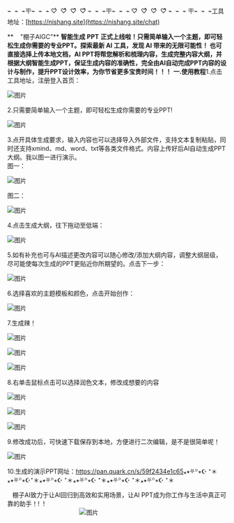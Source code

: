⌁  ⌁  ⌁🪧⌁  ⌁  ⌁ ♡ͥ  ♡ͦ  ♡ͮ  ♡ͤ ⌁  ⌁  ⌁🪧⌁  ⌁  ⌁ ♡ͥ  ♡ͦ  ♡ͮ  ♡ͤ ⌁  ⌁  ⌁ 🪧⌁  ⌁  ⌁工具地址：[https://nishang.site](https://nishang.site/chat)

**    "棚子AIGC"[](https://nishang.site/file/upload/t6z92-cxn9h.jpg)** **智能生成** **PPT** **正式上线啦！只需简单输入一个主题，即可轻松生成你需要的专业PPT。**探索最新 AI 工具，发现 AI 带来的无限可能性！** 也可直接选择上传本地文档，AI PPT将帮您解析和梳理内容，生成完整内容大纲，并根据大纲智能生成PPT，保证生成内容的准确性，完全由AI自动完成PPT内容的设计与制作，提升PPT设计效率，为你节省更多宝贵时间！！！** **一.使用教程**1.点击工具地址，注册登入首页：

![图片](https://github.com/pengziai/PengziAI-PPT/blob/main/%E5%BE%AE%E4%BF%A1%E5%9B%BE%E7%89%87_20240725132852.jpg?raw=true)

2.只需要简单输入一个主题，即可轻松生成你需要的专业PPT!

![图片](https://github.com/pengziai/PengziAI-PPT/blob/main/%E5%BE%AE%E4%BF%A1%E5%9B%BE%E7%89%87_20240725132859.jpg?raw=true)

  
3.点开具体生成要求，输入内容也可以选择导入外部文件，支持文本复制粘贴，同时还支持xmind、md、word、txt等各类文件格式。内容上传好后AI自动生成PPT大纲。我以图一进行演示。  
图一：

![图片](https://github.com/pengziai/PengziAI-PPT/blob/main/%E5%BE%AE%E4%BF%A1%E5%9B%BE%E7%89%87_20240725132901.jpg?raw=true)

图二：  


![图片](https://github.com/pengziai/PengziAI-PPT/blob/main/%E5%BE%AE%E4%BF%A1%E5%9B%BE%E7%89%87_20240725132904.jpg?raw=true)

  
4.点击生成大纲，往下拖动至低端：  


![图片](https://github.com/pengziai/PengziAI-PPT/blob/main/%E5%BE%AE%E4%BF%A1%E5%9B%BE%E7%89%87_20240725132906.jpg?raw=true)

  


5.如有补充也可与AI描述更改内容可以随心修改/添加大纲内容，调整大纲层级，尽可能使每次生成的PPT更贴近你所期望的。点击下一步：

![图片](https://github.com/pengziai/PengziAI-PPT/blob/main/%E5%BE%AE%E4%BF%A1%E5%9B%BE%E7%89%87_20240725132909.jpg?raw=true)

  
6.选择喜欢的主题模板和颜色，点击开始创作：  


![图片](https://github.com/pengziai/PengziAI-PPT/blob/main/%E5%BE%AE%E4%BF%A1%E5%9B%BE%E7%89%87_20240725132911.jpg?raw=true)

  
7.生成辣！  


![图片](https://github.com/pengziai/PengziAI-PPT/blob/main/%E5%BE%AE%E4%BF%A1%E5%9B%BE%E7%89%87_20240725132914.jpg?raw=true)

  


![图片](https://github.com/pengziai/PengziAI-PPT/blob/main/%E5%BE%AE%E4%BF%A1%E5%9B%BE%E7%89%87_20240725132917.jpg?raw=true)

  


![图片](https://github.com/pengziai/PengziAI-PPT/blob/main/%E5%BE%AE%E4%BF%A1%E5%9B%BE%E7%89%87_20240725132920.jpg?raw=true)

  


8.右单击鼠标点击可以选择润色文本，修改成想要的内容

![图片](https://github.com/pengziai/PengziAI-PPT/blob/main/%E5%BE%AE%E4%BF%A1%E5%9B%BE%E7%89%87_20240725132923.jpg?raw=true)

  


![图片](https://github.com/pengziai/PengziAI-PPT/blob/main/%E5%BE%AE%E4%BF%A1%E5%9B%BE%E7%89%87_20240725132925.jpg?raw=true)

  


![图片](https://github.com/pengziai/PengziAI-PPT/blob/main/%E5%BE%AE%E4%BF%A1%E5%9B%BE%E7%89%87_20240725132935.jpg?raw=true)

  
9.修改成功后，可快速下载保存到本地，方便进行二次编辑，是不是很简单呢！  


![图片](https://github.com/pengziai/PengziAI-PPT/blob/main/%E5%BE%AE%E4%BF%A1%E5%9B%BE%E7%89%87_20240725132937.jpg?raw=true)



  


10.生成的演示PPT网址：[https:/‍/pan.quark.cn/s/59f2434e1c65](https://pan.quark.cn/s/59f2434e1c65)⁎⭑⛧꙳⭒☪︎ ⁺＊⁎⭑⛧꙳⭒☪︎⁺＊⁎⭑⛧꙳⭒☪︎ ⁺＊⁎⭑⛧꙳⭒☪︎ ⁺＊⁎⭑⛧꙳⭒☪︎ ⁺＊⁎⭑⛧꙳⭒☪︎ ⁺＊

   棚子AI致力于让AI回归到高效和实用场景，让AI PPT成为你工作与生活中真正可靠的助手！!  !  
                                          ![图片](https://github.com/pengziai/PengziAI-PPT/blob/main/%E5%BE%AE%E4%BF%A1%E5%9B%BE%E7%89%87_20240725132940.png?raw=true)
